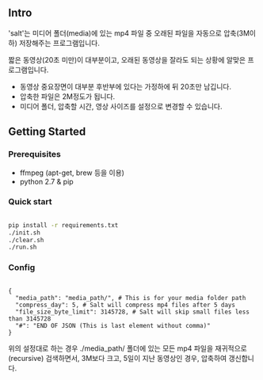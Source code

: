 
## Intro

'salt'는 미디어 폴더(media)에 있는 mp4 파일 중 오래된 파일을 자동으로 압축(3M이하) 저장해주는 프로그램입니다.

짧은 동영상(20초 미만)이 대부분이고, 오래된 동영상을 잘라도 되는 상황에 알맞은 프로그램입니다.

- 동영상 중요장면이 대부분 후반부에 있다는 가정하에 뒤 20초만 남깁니다.
- 압축한 파일은 2M정도가 됩니다. 
- 미디어 폴더, 압축할 시간, 영상 사이즈를 설정으로 변경할 수 있습니다. 

## Getting Started

### Prerequisites

- ffmpeg (apt-get, brew 등을 이용)
- python 2.7 & pip

### Quick start
```bash

pip install -r requirements.txt
./init.sh
./clear.sh
./run.sh

```

### Config

```

{
  "media_path": "media_path/", # This is for your media folder path
  "compress_day": 5, # Salt will compress mp4 files after 5 days
  "file_size_byte_limit": 3145728, # Salt will skip small files less than 3145728
  "#": "END OF JSON (This is last element without comma)"
}

```

위의 설정대로 하는 경우 ./media_path/ 폴더에 있는 모든 mp4 파일을 재귀적으로(recursive) 검색하면서, 3M보다 크고, 5일이 지난 동영상인 경우, 압축하여 갱신합니다.


